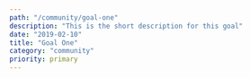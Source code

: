 ```yaml
---
path: "/community/goal-one"
description: "This is the short description for this goal"
date: "2019-02-10"
title: "Goal One"
category: "community"
priority: primary
---
```


